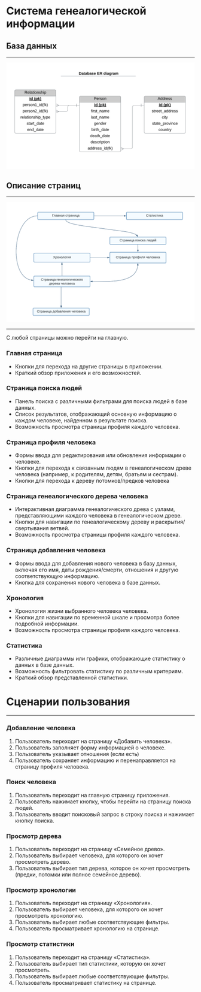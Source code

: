 Система генеалогической информации
========
База данных
-
*****
![Alt text](resources/images/database.png)

Описание страниц
-
*****
![Alt text](resources/images/structure.png)
*****
С любой страницы можно перейти на главную.

### Главная страница
* Кнопки для перехода на другие страницы в приложении.
* Краткий обзор приложения и его возможностей.
### Страница поиска людей
* Панель поиска с различными фильтрами для поиска людей в базе данных.
* Список результатов, отображающий основную информацию о каждом человеке, найденном в результате поиска.
* Возможность просмотра страницы профиля каждого человека.
### Страница профиля человека
* Формы ввода для редактирования или обновления информации о человеке.
* Кнопки для перехода к связанным людям в генеалогическом древе человека (например, к родителям, детям, братьям и сестрам).
* Кнопки для перехода к дереву потомков/предков человека
### Страница генеалогического дерева человека
* Интерактивная диаграмма генеалогического древа с узлами, представляющими каждого человека в генеалогическом древе.
* Кнопки для навигации по генеалогическому дереву и раскрытия/свертывания ветвей.
* Возможность просмотра страницы профиля каждого человека.
### Страница добавления человека
* Формы ввода для добавления нового человека в базу данных, включая его имя, даты рождения/смерти, отношения и другую соответствующую информацию.
* Кнопка для сохранения нового человека в базе данных.
### Хронология
* Хронология жизни выбранного человека человека.
* Кнопки для навигации по временной шкале и просмотра более подробной информации.
* Возможность просмотра страницы профиля каждого человека.
### Статистика
* Различные диаграммы или графики, отображающие статистику о данных в базе данных.
* Возможность фильтровать статистику по различным критериям.
* Краткий обзор представленной статистики.

Сценарии пользования
=
***
### Добавление человека
1. Пользователь переходит на страницу «Добавить человека».
2. Пользователь заполняет форму информацией о человеке.
3. Пользователь указывает отношения (если есть)
4. Пользователь сохраняет информацию и перенаправляется на страницу профиля человека.
### Поиск человека
1. Пользователь переходит на главную страницу приложения.
2. Пользователь нажимает кнопку, чтобы перейти на страницу поиска людей.
3. Пользователь вводит поисковый запрос в строку поиска и нажимает кнопку поиска.
### Просмотр дерева
1. Пользователь переходит на страницу «Семейное древо».
2. Пользователь выбирает человека, для которого он хочет просмотреть дерево.
3. Пользователь выбирает тип дерева, которое он хочет просмотреть (предки, потомки или полное семейное дерево).
### Просмотр хронологии
1. Пользователь переходит на страницу «Хронология».
2. Пользователь выбирает человека, для которого он хочет просмотреть хронологию.
3. Пользователь выбирает любые соответствующие фильтры.
4. Пользователь просматривает хронологию на странице.
### Просмотр статистики
1. Пользователь переходит на страницу «Статистика».
2. Пользователь выбирает тип статистики, которую он хочет просмотреть.
3. Пользователь выбирает любые соответствующие фильтры.
4. Пользователь просматривает статистику на странице.